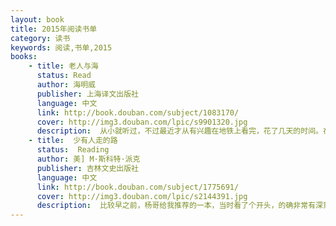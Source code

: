 ```yaml
---
layout: book
title: 2015年阅读书单
category: 读书
keywords: 阅读,书单,2015
books: 
    - title: 老人与海
      status: Read
      author: 海明威
      publisher: 上海译文出版社
      language: 中文
      link: http://book.douban.com/subject/1083170/
      cover: http://img3.douban.com/lpic/s9901320.jpg
      description:  从小就听过，不过最近才从有兴趣在地铁上看完，花了几天的时间。在随着年龄增长后，对其中老人的心理变化深有感触。在面对困难时要乐观，咬咬牙，只要自己坚持下来了，即使最后依然回到解放前，依然会赢得他人的尊重。此生无悔！。
    - title:  少有人走的路
      status:  Reading
      author: 美] M·斯科特·派克
      publisher: 吉林文史出版社
      language: 中文
      link: http://book.douban.com/subject/1775691/
      cover: http://img3.douban.com/lpic/s2144391.jpg
      description:  比较早之前，杨哥给我推荐的一本，当时看了个开头，的确非常有深意。其中的一些道理，只因身在此山中，不是真面目。心灵鸡汤，来去皆虚幻，不过重要的是过程的精彩和精神的升华。加油！
---
```

